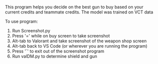 This program helps you decide on the best gun to buy based on your current credits and teammate credits. The model was trained on VCT data

To use program:
1. Run Screenshot.py
2. Press '=' while on buy screen to take screenshot
3. Alt-tab to Valorant and take screenshot of the weapon shop screen
4. Alt-tab back to VS Code (or wherever you are running the program)
5. Press '`' to exit out of the screenshot program
6. Run valDM.py to determine shield and gun

